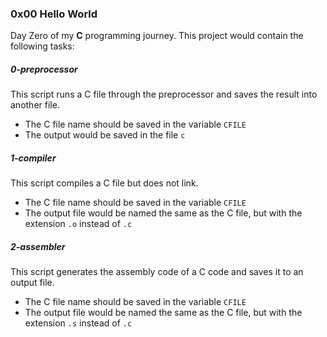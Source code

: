 ### 0x00 Hello World
Day Zero of my **C** programming journey.
This project would contain the following tasks:


##### 0-preprocessor
This script runs a C file through the preprocessor and saves the result into another file.
* The C file name should be saved in the variable `CFILE`
* The output would be saved in the file `c`

##### 1-compiler 
This script compiles a C file but does not link.
* The C file name should be saved in the variable `CFILE`
* The output file would be named the same as the C file, but with the extension `.o` instead of `.c`

##### 2-assembler
 This script generates the assembly code of a C code and saves it to an output file.
* The C file name should be saved in the variable `CFILE`
* The output file would be named the same as the C file, but with the extension `.s` instead of `.c`

